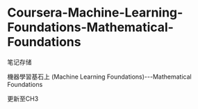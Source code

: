 # Coursera-Machine-Learning-Foundations-Mathematical-Foundations

笔记存储

機器學習基石上 (Machine Learning Foundations)---Mathematical Foundations


更新至CH3
